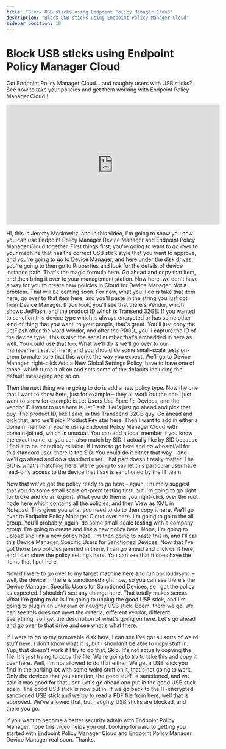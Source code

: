 ```yaml
---
title: "Block USB sticks using Endpoint Policy Manager Cloud"
description: "Block USB sticks using Endpoint Policy Manager Cloud"
sidebar_position: 10
---
```

# Block USB sticks using Endpoint Policy Manager Cloud

Got Endpoint Policy Manager Cloud... and naughty users with USB sticks? See how to take your
policies and get them working with Endpoint Policy Manager Cloud !

<iframe width="560" height="315" src="https://www.youtube.com/embed/zvFFLDv7D4w" title="Endpoint Policy Device Manager: Block USB sticks using Endpoint Policy Manager Cloud" frameborder="0" allow="accelerometer; autoplay; clipboard-write; encrypted-media; gyroscope; picture-in-picture; web-share" allowfullscreen="1"></iframe>

Hi, this is Jeremy Moskowitz, and in this video, I'm going to show you how you can use Endpoint
Policy Manager Device Manager and Endpoint Policy Manager Cloud together. First things first, you're
going to want to go over to your machine that has the correct USB stick style that you want to
approve, and you're going to go to Device Manager, and here under the disk drives, you're going to
then go to Properties and look for the details of device instance path. That's the magic formula
here. Go ahead and copy that item, and then bring it over to your management station. Now here, we
don't have a way for you to create new policies in Cloud for Device Manager. Not a problem. That
will be coming soon. For now, what you'll do is take that item here, go over to that item here, and
you'll paste in the string you just got from Device Manager. If you look, you'll see that there's
Vendor, which shows JetFlash, and the product ID which is Transend 32GB. If you wanted to sanction
this device type which is always encrypted or has some other kind of thing that you want, to your
people, that's great. You'll just copy the JetFlash after the word Vendor, and after the PROD\_
you'll capture the ID of the device type. This is also the serial number that's embedded in here as
well. You could use that too. What we'll do is we'll go over to our management station here, and you
should do some small-scale tests on-prem to make sure that this works the way you expect. We'll go
to Device Manager, right-click Add a New Global Settings Policy, have to have one of those, which
turns it all on and sets some of the defaults including the default messaging and so on.

Then the next thing we're going to do is add a new policy type. Now the one that I want to show
here, just for example – they all work but the one I just want to show for example is Let Users Use
Specific Devices, and the vendor ID I want to use here is JetFlash. Let's just go ahead and pick
that guy. The product ID, like I said, is this Transcend 32GB guy. Go ahead and pick that, and we'll
pick Product Rev star here. Then I want to add in either a domain member if you're using Endpoint
Policy Manager Cloud with domain-joined, which is unusual. You can add a local member if you know
the exact name, or you can also match by SID. I actually like by SID because I find it to be
incredibly reliable. If I were to go here and do whoami/all for this standard user, there is the
SID. You could do it either that way – and we'll go ahead and do a standard user. That part doesn't
really matter. The SID is what's matching here. We're going to say let this particular user have
read-only access to the device that I say is sanctioned by the IT team.

Now that we've got the policy ready to go here – again, I humbly suggest that you do some small
scale on-prem testing first, but I'm going to go right for broke and do an export. What you do then
is you right-click over the root node here which contains all the policies, and then View as XML in
Notepad. This gives you what you need to do to then copy it here. We'll go over to Endpoint Policy
Manager Cloud over here. I'm going to go to the all group. You'll probably, again, do some
small-scale testing with a company group. I'm going to create and link a new policy here. Nope, I'm
going to upload and link a new policy here. I'm then going to paste this in, and I'll call this
Device Manager, Specific Users for Sanctioned Devices. Now that I've got those two policies jammed
in there, I can go ahead and click on it here, and I can show the policy settings here. You can see
that it does have the items that I put here.

Now if I were to go over to my target machine here and run ppcloud/sync – well, the device in there
is sanctioned right now, so you can see there's the Device Manager, Specific Users for Sanctioned
Devices, so I got the policy as expected. I shouldn't see any change here. That totally makes sense.
What I'm going to do is I'm going to unplug the good USB stick, and I'm going to plug in an unknown
or naughty USB stick. Boom, there we go. We can see this does not meet the criteria, different
vendor, different everything, so I get the description of what's going on here. Let's go ahead and
go over to that drive and see what's what there.

If I were to go to my removable disk here, I can see I've got all sorts of weird stuff here. I don't
know what it is, but I shouldn't be able to copy stuff in. Yup, that doesn't work if I try to do
that, Skip. It's not actually copying the file. It's just trying to copy the file. We're going to
try to take this and copy it over here. Well, I'm not allowed to do that either. We get a USB stick
you find in the parking lot with some weird stuff on it, that's not going to work. Only the devices
that you sanction, the good stuff, is sanctioned, and we said it was good for that user. Let's go
ahead and put in the good USB stick again. The good USB stick is now put in. If we go back to the
IT-encrypted sanctioned USB stick and we try to read a PDF file from here, well that is approved.
We've allowed that, but naughty USB sticks are blocked, and there you go.

If you want to become a better security admin with Endpoint Policy Manager, hope this video helps
you out. Looking forward to getting you started with Endpoint Policy Manager Cloud and Endpoint
Policy Manager Device Manager real soon. Thanks.
